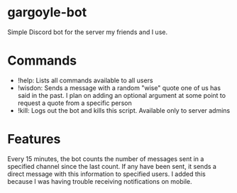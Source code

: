 # gargoyle-bot
Simple Discord bot for the server my friends and I use.

# Commands
- !help: Lists all commands available to all users
- !wisdon: Sends a message with a random "wise" quote one of us has said in the past.  I plan on adding an optional argument at some point to request a quote from a specific person
- !kill: Logs out the bot and kills this script. Available only to server admins

# Features
Every 15 minutes, the bot counts the number of messages sent in a specified channel since the last count. If any have been sent, it sends a direct message with this information to specified users.  I added this because I was having trouble receiving notifications on mobile.
